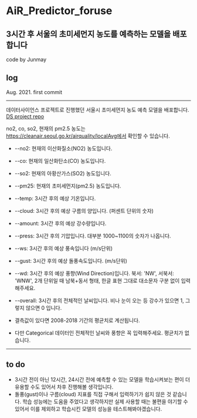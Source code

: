 # AiR_Predictor_foruse

3시간 후 서울의 초미세먼지 농도를 예측하는 모델을 배포합니다
----
code by Junmay
## log
Aug. 2021. first commit  
  
----
데이터사이언스 프로젝트로 진행했던 서울시 초미세먼지 농도 예측 모델을 배포합니다. [DS project repo](https://github.com/jonas-jun/DS_air_quality)   

no2, co, so2, 현재의 pm2.5 농도는 https://cleanair.seoul.go.kr/airquality/localAvg에서 확인할 수 있습니다.
- --no2: 현재의 이산화질소(NO2) 농도입니다.
- --co: 현재의 일산화탄소(CO) 농도입니다.
- --so2: 현재의 아황산가스(SO2) 농도입니다.
- --pm25: 현재의 초미세먼지(pm2.5) 농도입니다.
- --temp: 3시간 후의 예상 기온입니다.
- --cloud: 3시간 후의 예상 구름의 양입니다. (퍼센트 단위의 숫자)
- --amount: 3시간 후의 예상 강수량입니다.
- --press: 3시간 후의 기압입니다. 대부분 1000~1100의 숫자가 나옵니다.
- --ws: 3시간 후의 예상 풍속입니다 (m/s단위)
- --gust: 3시간 후의 예상 돌풍속도입니다. (m/s단위)
- --wd: 3시간 후의 예상 풍향(Wind Direction)입니다. 북서: 'NW', 서북서: 'WNW', 2개 단위일 때 남북+동서 형태, 한글 표현 그대로 대소문자 구분 없이 입력해주세요.
- --overall: 3시간 후의 전체적인 날씨입니다. 비나 눈이 오는 등 강수가 있으면 1, 그렇지 않으면 0 입니다.

- 결측값이 있다면 2008-2018 기간의 평균치로 계산됩니다.
- 다만 Categorical 데이터인 전체적인 날씨와 풍향은 꼭 입력해주세요. 평균치가 없습니다.

-----
## to do
- 3시간 전이 아닌 12시간, 24시간 전에 예측할 수 있는 모델을 학습시켜보는 편이 더 유용할 수도 있어서 차후 진행해볼 생각입니다.
- 돌풍(gust)이나 구름(cloud) 지표를 직접 구해서 입력하기가 쉽지 않은 것 같습니다. 학습 성능에는 도움을 주었다고 생각하지만 실제 사용할 때는 불편을 야기할 수 있어서 이를 제외하고 학습시킨 모델의 성능을 테스트해봐야겠습니다.
